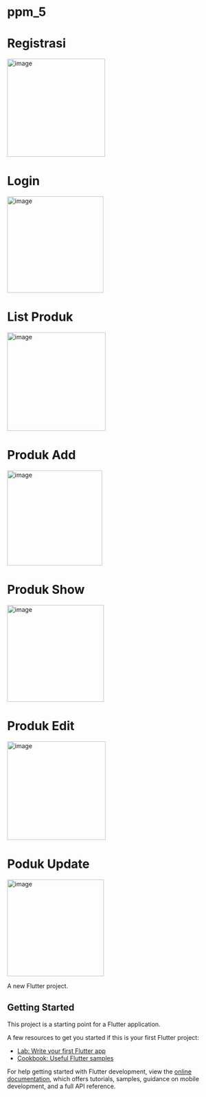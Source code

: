 # ppm_5


# Registrasi
<img width="228" alt="image" src="https://github.com/usriyatulll/ppm_4/assets/102362593/36541590-6fac-46a1-b8ad-3ac4cf66ac1f">

# Login
<img width="224" alt="image" src="https://github.com/usriyatulll/ppm_4/assets/102362593/490608a8-4267-4b99-83cd-8fa44b00c900">

# List Produk
<img width="229" alt="image" src="https://github.com/usriyatulll/ppm_4/assets/102362593/47f7de19-aa9a-4a28-b957-1f55b0d18dc2">

# Produk Add
<img width="221" alt="image" src="https://github.com/usriyatulll/ppm_4/assets/102362593/c6bb7de9-6ec1-4115-b41e-16ea52b4902f">

# Produk Show
<img width="225" alt="image" src="https://github.com/usriyatulll/ppm_4/assets/102362593/a8c3caff-d2a7-4c51-af94-1f79f0c234d5">

# Produk Edit
<img width="229" alt="image" src="https://github.com/usriyatulll/ppm_4/assets/102362593/65771370-640a-4dc0-8e50-90e8b0583feb">

# Poduk Update
<img width="225" alt="image" src="https://github.com/usriyatulll/ppm_4/assets/102362593/a14dab47-aac6-4044-866b-ffe6d6b944c2">







A new Flutter project.


## Getting Started

This project is a starting point for a Flutter application.

A few resources to get you started if this is your first Flutter project:

- [Lab: Write your first Flutter app](https://docs.flutter.dev/get-started/codelab)
- [Cookbook: Useful Flutter samples](https://docs.flutter.dev/cookbook)

For help getting started with Flutter development, view the
[online documentation](https://docs.flutter.dev/), which offers tutorials,
samples, guidance on mobile development, and a full API reference.
